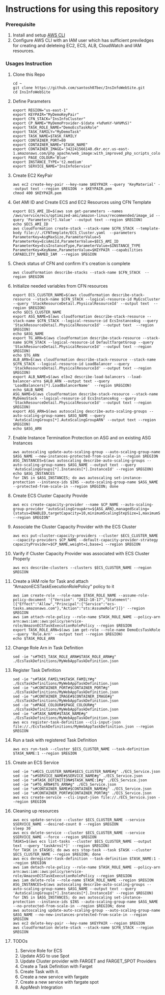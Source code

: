 # Instructions for using this repository

### Prerequisite
1. Install and setup [AWS CLI](https://docs.aws.amazon.com/cli/latest/userguide/cli-chap-install.html)
1. Configure AWS CLI with an IAM user which has sufficient previledges for creating and deleteing EC2, ECS, ALB, CloudWatch and IAM resources.

### Usages Instruction
1. Clone this Repo
    ```
    cd ~
    git clone https://github.com/santosh07bec/InsInfoWebSite.git
    cd InsInfoWebSite
    ```
1. Define Parameters
    ```
    export REGION="us-east-1"
    export KEYPAIR="MyDemoKeyPair"
    export CFN_STACK="InsInfoCluster"
    export CP_NAME="MyDemoProvider-$(date +%d%m%Y-%H%M%S)"
    export TASK_ROLE_NAME="DemoEcsTaskRole"
    export TASK_FAMILY="MyDemoTask"
    export TASK_NAME=$TASK_FAMILY
    export CONTAINER_PORT=80
    export CONTAINER_NAME="$TASK_NAME"
    export CONTAINER_IMAGE='342241566140.dkr.ecr.us-east-1.amazonaws.com/php_apache/web_image:with_improved_php_scripts_colour_env_variable_and_logging_v4'
    export PAGE_COLOUR='Blue'
    export INSTANCE_TYPE='t2.medium'
    export SERVICE_NAME="InsInfoService"
    ```
1. Create EC2 KeyPair
    ```
    aws ec2 create-key-pair --key-name $KEYPAIR --query 'KeyMaterial' --output text --region $REGION  > $KEYPAIR.pem
    chmod 400 $KEYPAIR.pem

    ```
1. Get AMI ID and Create ECS and EC2 Resources using CFN Template
    ```
    export ECS_AMI_ID=$(aws ssm get-parameters --names /aws/service/ecs/optimized-ami/amazon-linux/recommended/image_id --query 'Parameters[*].Value' --output text --region $REGION)
    echo $ECS_AMI_ID
    aws cloudformation create-stack --stack-name $CFN_STACK --template-body file://./CFNTemplate/ECS_Cluster.yaml  --parameters ParameterKey=AsgMaxSize,ParameterValue=5 ParameterKey=EcsAmiId,ParameterValue=$ECS_AMI_ID ParameterKey=EcsInstanceType,ParameterValue=$INSTANCE_TYPE ParameterKey=KeyName,ParameterValue=$KEYPAIR --capabilities CAPABILITY_NAMED_IAM  --region $REGION
    ```
1. Check status of CFN and confirm it's creation is complete
    ```
    aws cloudformation describe-stacks --stack-name $CFN_STACK  --region $REGION
    ```
1. Initialize needed variables from CFN resources
    ```
    export ECS_CLUSTER_NAME=$(aws cloudformation describe-stack-resource --stack-name $CFN_STACK --logical-resource-id MyEcsCluster --query 'StackResourceDetail.PhysicalResourceId' --output text  --region $REGION)
    echo $ECS_CLUSTER_NAME
    export ASG_NAME=$(aws cloudformation describe-stack-resource --stack-name $CFN_STACK --logical-resource-id EcsInstanceAsg --query 'StackResourceDetail.PhysicalResourceId' --output text  --region $REGION)
    echo $ASG_NAME
    export TG_ARN=$(aws cloudformation describe-stack-resource --stack-name $CFN_STACK --logical-resource-id DefaultTargetGroup --query 'StackResourceDetail.PhysicalResourceId' --output text --region $REGION)
    echo $TG_ARN
    ALB_ARN=$(aws cloudformation describe-stack-resource --stack-name $CFN_STACK --logical-resource-id LoadBalancer --query 'StackResourceDetail.PhysicalResourceId' --output text --region $REGION)
    export ALB_NAME=$(aws elbv2 describe-load-balancers --load-balancer-arns $ALB_ARN --output text --query 'LoadBalancers[*].LoadBalancerName'  --region $REGION)
    echo $ALB_NAME
    ASG_NAME=$(aws cloudformation describe-stack-resource --stack-name MyDemoStack --logical-resource-id EcsInstanceAsg --query 'StackResourceDetail.PhysicalResourceId' --output text --region $REGION)
    export ASG_ARN=$(aws autoscaling describe-auto-scaling-groups --auto-scaling-group-names $ASG_NAME --query 'AutoScalingGroups[*].AutoScalingGroupARN' --output text --region $REGION)
    echo $ASG_ARN
    ```
1. Enable Instance Termination Protection on ASG and on existing ASG Instances
    ```
    aws autoscaling update-auto-scaling-group --auto-scaling-group-name $ASG_NAME --new-instances-protected-from-scale-in --region $REGION
    ASG_INSTANCES=$(aws autoscaling describe-auto-scaling-groups --auto-scaling-group-names $ASG_NAME --output text --query 'AutoScalingGroups[*].Instances[*].InstanceId' --region $REGION)
    echo $ASG_INSTANCES
    for INS in $ASG_INSTANCES; do aws autoscaling set-instance-protection --instance-ids $INS --auto-scaling-group-name $ASG_NAME --protected-from-scale-in --region $REGION; done
    ```
1. Create ECS Cluster Capacity Provide
    ```
    aws ecs create-capacity-provider --name $CP_NAME --auto-scaling-group-provider "autoScalingGroupArn=${ASG_ARN},managedScaling={status=ENABLED,targetCapacity=10,minimumScalingStepSize=1,maximumScalingStepSize=2},managedTerminationProtection=ENABLED --region $REGION"
    ```
1. Associate the Cluster Capacity Provider with the ECS Cluster
    ```
    aws ecs put-cluster-capacity-providers --cluster $ECS_CLUSTER_NAME --capacity-providers $CP_NAME --default-capacity-provider-strategy capacityProvider=$CP_NAME,weight=1,base=1 --region $REGION
    ```

1. Varify if Cluster Capacity Provider was associated with ECS Cluster Properly
    ```
    aws ecs describe-clusters --clusters $ECS_CLUSTER_NAME --region $REGION
    ```
1. Create a IAM role for Task and attach "AmazonECSTaskExecutionRolePolicy" policy to it
    ```
    aws iam create-role --role-name $TASK_ROLE_NAME --assume-role-policy-document '{"Version": "2012-10-17","Statement": [{"Effect":"Allow","Principal":{"Service":"ecs-tasks.amazonaws.com"},"Action":"sts:AssumeRole"}]}' --region $REGION
    aws iam attach-role-policy --role-name $TASK_ROLE_NAME --policy-arn arn:aws:iam::aws:policy/service-role/AmazonECSTaskExecutionRolePolicy --region $REGION
    export TASK_ROLE_ARN=$(aws iam get-role --role-name DemoEcsTaskRole --query 'Role.Arn' --output text --region $REGION)
    echo $TASK_ROLE_ARN
    ```
1. Change Role Arn in Task Definition
    ```
    sed -ie "s#THIS_TASK_ROLE_ARN#$TASK_ROLE_ARN#g" ./EcsTaskDefinitions/MyWebAppTaskDefinition.json
    ```
1. Register Task Definition
    ```
    sed -ie "s#TASK_FAMILY#$TASK_FAMILY#g" ./EcsTaskDefinitions/MyWebAppTaskDefinition.json
    sed -ie "s#CONTAINER_PORT#$CONTAINER_PORT#g"   ./EcsTaskDefinitions/MyWebAppTaskDefinition.json
    sed -ie "s#CONTAINER_IMAGE#$CONTAINER_IMAGE#g" ./EcsTaskDefinitions/MyWebAppTaskDefinition.json
    sed -ie "s#PAGE_COLOUR#$PAGE_COLOUR#g"         ./EcsTaskDefinitions/MyWebAppTaskDefinition.json
    sed -ie "s#TASK_NAME#$TASK_NAME#g"             ./EcsTaskDefinitions/MyWebAppTaskDefinition.json
    aws ecs register-task-definition --cli-input-json file://./EcsTaskDefinitions/MyWebAppTaskDefinition.json --region $REGION
    ```
1. Run a task with registered Task Definition
    ```
    aws ecs run-task --cluster $ECS_CLUSTER_NAME --task-definition $TASK_NAME:1 --region $REGION
    ```
1. Create an ECS Service
    ```
    sed -ie "s#ECS_CLUSTER_NAME#$ECS_CLUSTER_NAME#g" ./ECS_Service.json
    sed -ie "s#SERVICE_NAME#$SERVICE_NAME#g" ./ECS_Service.json
    sed -ie "s#TASK_DEFINITION#$TASK_NAME:1#g" ./ECS_Service.json
    sed -ie "s#TG_ARN#$TG_ARN#g" ./ECS_Service.json
    sed -ie "s#CONTAINER_NAME#$CONTAINER_NAME#g" ./ECS_Service.json
    sed -ie "s#CONTAINER_PORT#$CONTAINER_PORT#g" ./ECS_Service.json
    aws ecs create-service --cli-input-json file://./ECS_Service.json --region $REGION
    ```
1. Cleaning up resources
    ```
    aws ecs update-service --cluster $ECS_CLUSTER_NAME --service $SERVICE_NAME --desired-count 0 --region $REGION
    sleep 30
    aws ecs delete-service --cluster $ECS_CLUSTER_NAME --service $SERVICE_NAME --force --region $REGION
    TASKS=$(aws ecs list-tasks --cluster $ECS_CLUSTER_NAME --output text --query 'taskArns[*]' --region $REGION)
    for TASK in $TASKS; do aws ecs stop-task --task $TASK --cluster $ECS_CLUSTER_NAME --region $REGION; done
    aws ecs deregister-task-definition --task-definition $TASK_NAME:1 --region $REGION
    aws iam detach-role-policy --role-name $TASK_ROLE_NAME --policy-arn arn:aws:iam::aws:policy/service-role/AmazonECSTaskExecutionRolePolicy --region $REGION
    aws iam delete-role --role-name $TASK_ROLE_NAME --region $REGION
    ASG_INSTANCES=$(aws autoscaling describe-auto-scaling-groups --auto-scaling-group-names $ASG_NAME --output text --query 'AutoScalingGroups[*].Instances[*].InstanceId' --region $REGION)
    for INS in $ASG_INSTANCES; do aws autoscaling set-instance-protection --instance-ids $INS --auto-scaling-group-name $ASG_NAME --no-protected-from-scale-in --region $REGION; done
    aws autoscaling update-auto-scaling-group --auto-scaling-group-name $ASG_NAME --no-new-instances-protected-from-scale-in --region $REGION
    aws ec2 delete-key-pair --key-name $KEYPAIR --region $REGION
    aws cloudformation delete-stack --stack-name $CFN_STACK --region $REGION
    ```
1. TODOs
    1. Service Role for ECS
    1. Update ASG to use Spot
    1. Update Cluster provider with FARGET and FARGET_SPOT Providers
    1. Create a Task Definition with Farget
    1. Create Task with it.
    1. Create a new service with fargate
    1. Create a new service with fargate spot
    1. AppMesh Integration
